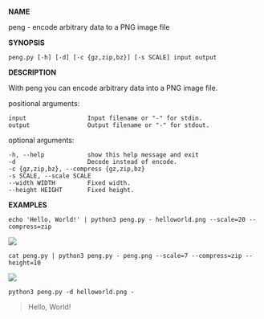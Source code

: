 __NAME__

peng - encode arbitrary data to a PNG image file

__SYNOPSIS__

    peng.py [-h] [-d] [-c {gz,zip,bz}] [-s SCALE] input output

__DESCRIPTION__

With peng you can encode arbitrary data into a PNG image file.

positional arguments:

    input                 Input filename or "-" for stdin.
    output                Output filename or "-" for stdout.

optional arguments:

    -h, --help            show this help message and exit
    -d                    Decode instead of encode.
    -c {gz,zip,bz}, --compress {gz,zip,bz}
    -s SCALE, --scale SCALE
    --width WIDTH         Fixed width.
    --height HEIGHT       Fixed height.

__EXAMPLES__

    echo 'Hello, World!' | python3 peng.py - helloworld.png --scale=20 --compress=zip

<img align="center" src="http://i.imgur.com/BKgsn3o.png"></img>

    cat peng.py | python3 peng.py - peng.png --scale=7 --compress=zip --height=10

<img align="center" src="http://i.imgur.com/vYEOWEp.png"></img>

    python3 peng.py -d helloworld.png -

> Hello, World!
